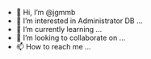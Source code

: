 - 👋 Hi, I’m @jgmmb
- 👀 I’m interested in Administrator DB ...
- 🌱 I’m currently learning ...
- 💞️ I’m looking to collaborate on ...
- 📫 How to reach me ...

<!---
jgmmb/jgmmb is a ✨ special ✨ repository because its `README.md` (this file) appears on your GitHub profile.
You can click the Preview link to take a look at your changes.
--->
